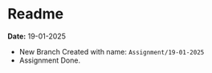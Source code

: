 # Readme
**Date:** 19-01-2025

- New Branch Created with name: `Assignment/19-01-2025`
- Assignment Done.
